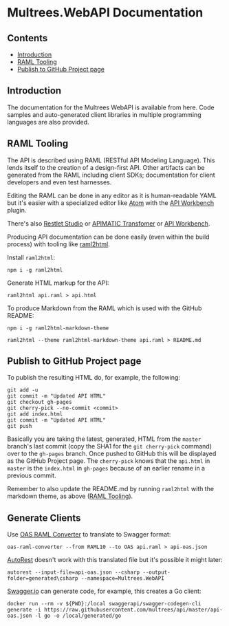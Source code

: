 # Multrees.WebAPI Documentation

## Contents

- [Introduction](#introduction)
- [RAML Tooling](#raml-tooling)
- [Publish to GitHub Project page](#publish-to-github-project-page)

## Introduction

The documentation for the Multrees WebAPI is available from here.
Code samples and auto-generated client libraries in multiple programming
languages are also provided.

## RAML Tooling

The API is described using RAML (RESTful API Modeling Language). This lends
itself to the creation of a design-first API. Other artifacts can be generated
from the RAML including client SDKs; documentation for client developers and
even test harnesses.

Editing the RAML can be done in any editor as it is human-readable YAML but it's
easier with a specialized editor like [Atom][] with the
[API Workbench][api workbench plugin] plugin.

There's also [Restlet Studio][] or [APIMATIC Transfomer][] or [API Workbench][].

Producing API documentation can be done easily (even within the build process)
with tooling like [raml2html][].

Install `raml2html`:

    npm i -g raml2html

Generate HTML markup for the API:

    raml2html api.raml > api.html

To produce Markdown from the RAML which is used with the GitHub README:

    npm i -g raml2html-markdown-theme

    raml2html --theme raml2html-markdown-theme api.raml > README.md

[atom]: https://atom.io/ "Atom"
[api workbench plugin]: https://atom.io/packages/api-workbench "API Workbench plugin"
[restlet studio]: https://restlet.com/modules/studio/ "Restlet Studio"
[apimatic transfomer]: https://apimatic.io/transformer "APIMATIC Transfomer"
[api workbench]: http://apiworkbench.com/ "API Workbench"
[raml2html]: https://github.com/raml2html/raml2html "raml2html"

## Publish to GitHub Project page

To publish the resulting HTML do, for example, the following:

    git add -u
    git commit -m "Updated API HTML"
    git checkout gh-pages
    git cherry-pick --no-commit <commit>
    git add index.html
    git commit -m "Updated API HTML"
    git push

Basically you are taking the latest, generated, HTML from the `master` branch's
last commit (copy the SHA1 for the `git cherry-pick` command)
over to the `gh-pages` branch. Once pushed to GitHub this will be displayed as the
GitHub Project page. The `cherry-pick` knows that the `api.html` in `master` is
the `index.html` in `gh-pages` because of an earlier rename in a previous commit.

Remember to also update the README.md by running `raml2html` with the markdown
theme, as above ([RAML Tooling](#raml-tooling)).

## Generate Clients

Use [OAS RAML Converter](https://github.com/mulesoft/oas-raml-converter) to translate to Swagger format:

    oas-raml-converter --from RAML10 --to OAS api.raml > api-oas.json

[AutoRest](https://github.com/Azure/autorest/blob/master/docs/user/cli.md) doesn't work with this translated file but it's possible it might later:

    autorest --input-file=api-oas.json --csharp --output-folder=generated\csharp --namespace=Multrees.WebAPI

[Swagger.io](https://github.com/swagger-api/swagger-codegen#docker) can generate code, for example, this creates a Go client:

    docker run --rm -v ${PWD}:/local swaggerapi/swagger-codegen-cli generate -i https://raw.githubusercontent.com/multrees/api/master/api-oas.json -l go -o /local/generated/go
